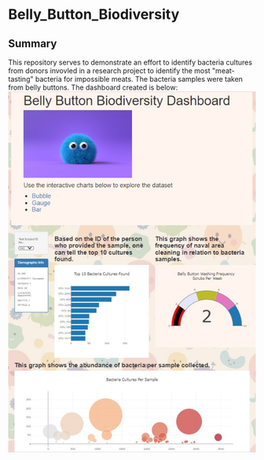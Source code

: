 # Belly_Button_Biodiversity
## Summary
This repository serves to demonstrate an effort to identify bacteria cultures from donors
invovled in a research project to identify the most "meat-tasting" bacteria for impossible meats.
The bacteria samples were taken from belly buttons. The dashboard created is below:
![alt text](https://github.com/BBright07/Belly_Button_Biodiversity/blob/main/images/dashboard.jpg)
